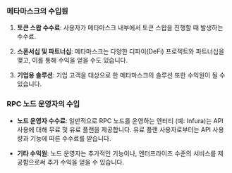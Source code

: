 ### 메타마스크의 수입원

1. **토큰 스왑 수수료**: 사용자가 메타마스크 내부에서 토큰 스왑을 진행할 때 발생하는 수수료.
    
2. **스폰서십 및 파트너십**: 메타마스크는 다양한 디파이(DeFi) 프로젝트와 파트너십을 맺고, 이를 통해 수익을 얻을 수도 있습니다.
    
3. **기업용 솔루션**: 기업 고객을 대상으로 한 메타마스크의 솔루션 또한 수익원이 될 수 있습니다.
    

### RPC 노드 운영자의 수입

- **노드 운영자 수수료**: 일반적으로 RPC 노드를 운영하는 엔터티 (예: Infura)는 API 사용에 대해 무료 및 유료 플랜을 제공합니다. 유료 플랜 사용자로부터는 API 사용량과 기능에 따른 수수료를 받습니다.
    
- **기타 수익원**: 노드 운영자는 추가적인 기능이나, 엔터프라이즈 수준의 서비스를 제공함으로써 추가 수익을 얻을 수 있습니다.